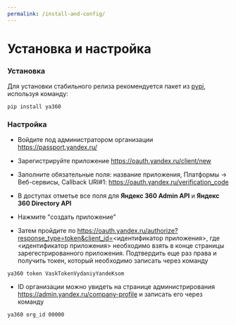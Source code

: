 ```yaml
---
permalink: /install-and-config/
---
```

# Установка и настройка

### Установка

Для установки стабильного релиза рекомендуется пакет из [pypi](https://pypi.org/project/ya360/), используя команду:
```
pip install ya360
```

### Настройка

- Войдите под администратором организации https://passport.yandex.ru/

- Зарегистрируйте приложение https://oauth.yandex.ru/client/new

- Заполните обязательные поля: название приложения, Платформы -> Веб-сервисы, Callback URI#1: https://oauth.yandex.ru/verification_code

- В доступах отметье все поля для **Яндекс 360 Admin API** и **Яндекс 360 Directory API**

- Нажмите "создать приложение"

- Затем пройдите по https://oauth.yandex.ru/authorize?response_type=token&client_id=<идентификатор приложения>, где <идентификатор приложения> необходимо взять в конце страницы зарегестрированного приложения. Подтвердить еще раз права и получить токен, который необходимо записать через команду
```
ya360 token VaskTokenVydaniyYandeKsom
```

- ID организации можно увидеть на странице администрирования https://admin.yandex.ru/company-profile и записать его через команду
```
ya360 org_id 00000
```
